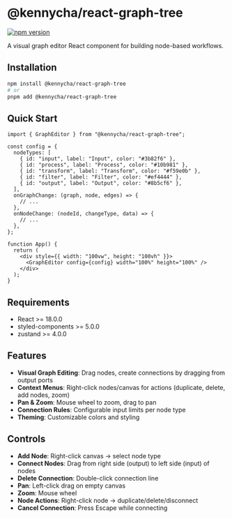 # @kennycha/react-graph-tree

[![npm version](https://badge.fury.io/js/@kennycha%2Freact-graph-tree.svg)](https://www.npmjs.com/package/@kennycha/react-graph-tree)

A visual graph editor React component for building node-based workflows.

## Installation

```bash
npm install @kennycha/react-graph-tree
# or
pnpm add @kennycha/react-graph-tree
```

## Quick Start

```tsx
import { GraphEditor } from "@kennycha/react-graph-tree";

const config = {
  nodeTypes: [
    { id: "input", label: "Input", color: "#3b82f6" },
    { id: "process", label: "Process", color: "#10b981" },
    { id: "transform", label: "Transform", color: "#f59e0b" },
    { id: "filter", label: "Filter", color: "#ef4444" },
    { id: "output", label: "Output", color: "#8b5cf6" },
  ],
  onGraphChange: (graph, node, edges) => {
    // ...
  },
  onNodeChange: (nodeId, changeType, data) => {
    // ...
  },
};

function App() {
  return (
    <div style={{ width: "100vw", height: "100vh" }}>
      <GraphEditor config={config} width="100%" height="100%" />
    </div>
  );
}
```

## Requirements

- React >= 18.0.0
- styled-components >= 5.0.0
- zustand >= 4.0.0

## Features

- **Visual Graph Editing**: Drag nodes, create connections by dragging from output ports
- **Context Menus**: Right-click nodes/canvas for actions (duplicate, delete, add nodes, zoom)
- **Pan & Zoom**: Mouse wheel to zoom, drag to pan
- **Connection Rules**: Configurable input limits per node type
- **Theming**: Customizable colors and styling

## Controls

- **Add Node**: Right-click canvas → select node type
- **Connect Nodes**: Drag from right side (output) to left side (input) of nodes
- **Delete Connection**: Double-click connection line
- **Pan**: Left-click drag on empty canvas
- **Zoom**: Mouse wheel
- **Node Actions**: Right-click node → duplicate/delete/disconnect
- **Cancel Connection**: Press Escape while connecting
